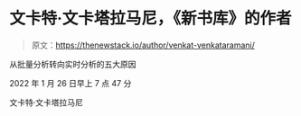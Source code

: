 # 文卡特·文卡塔拉马尼，《新书库》的作者

> 原文：<https://thenewstack.io/author/venkat-venkataramani/>

从批量分析转向实时分析的五大原因

2022 年 1 月 26 日早上 7 点 47 分

文卡特·文卡塔拉马尼